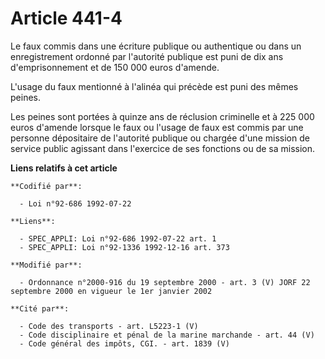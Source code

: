 # Article 441-4

Le faux commis dans une écriture publique ou authentique ou dans un enregistrement ordonné par l'autorité publique est puni
de dix ans d'emprisonnement et de 150 000 euros d'amende.

L'usage du faux mentionné à l'alinéa qui précède est puni des mêmes peines.

Les peines sont portées à quinze ans de réclusion criminelle et à 225 000 euros d'amende lorsque le faux ou l'usage de faux
est commis par une personne dépositaire de l'autorité publique ou chargée d'une mission de service public agissant dans
l'exercice de ses fonctions ou de sa mission.

**Liens relatifs à cet article**

	**Codifié par**:

	  - Loi n°92-686 1992-07-22

	**Liens**:

	  - SPEC_APPLI: Loi n°92-686 1992-07-22 art. 1
	  - SPEC_APPLI: Loi n°92-1336 1992-12-16 art. 373

	**Modifié par**:

	  - Ordonnance n°2000-916 du 19 septembre 2000 - art. 3 (V) JORF 22 septembre 2000 en vigueur le 1er janvier 2002

	**Cité par**:

	  - Code des transports - art. L5223-1 (V)
	  - Code disciplinaire et pénal de la marine marchande - art. 44 (V)
	  - Code général des impôts, CGI. - art. 1839 (V)
